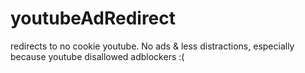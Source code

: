 # youtubeAdRedirect
redirects to no cookie youtube. No ads &amp; less distractions, especially because youtube disallowed adblockers :( 
